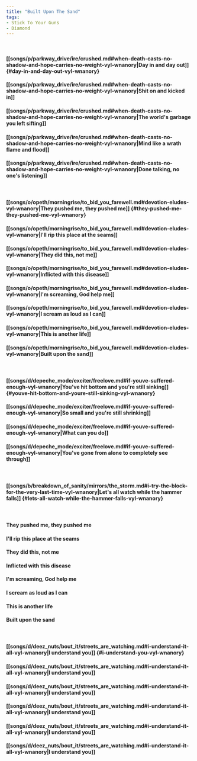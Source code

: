 ```yaml
---
title: "Built Upon The Sand"
tags:
- Stick To Your Guns
- Diamond
---
```

&nbsp;
#### [[songs/p/parkway_drive/ire/crushed.md#when-death-casts-no-shadow-and-hope-carries-no-weight-vyl-wnanory|Day in and day out]] {#day-in-and-day-out-vyl-wnanory}
#### [[songs/p/parkway_drive/ire/crushed.md#when-death-casts-no-shadow-and-hope-carries-no-weight-vyl-wnanory|Shit on and kicked in]]
#### [[songs/p/parkway_drive/ire/crushed.md#when-death-casts-no-shadow-and-hope-carries-no-weight-vyl-wnanory|The world's garbage you left sifting]]
#### [[songs/p/parkway_drive/ire/crushed.md#when-death-casts-no-shadow-and-hope-carries-no-weight-vyl-wnanory|Mind like a wrath flame and flood]]
#### [[songs/p/parkway_drive/ire/crushed.md#when-death-casts-no-shadow-and-hope-carries-no-weight-vyl-wnanory|Done talking, no one's listening]]
&nbsp;
#### [[songs/o/opeth/morningrise/to_bid_you_farewell.md#devotion-eludes-vyl-wnanory|They pushed me, they pushed me]] {#they-pushed-me-they-pushed-me-vyl-wnanory}
#### [[songs/o/opeth/morningrise/to_bid_you_farewell.md#devotion-eludes-vyl-wnanory|I'll rip this place at the seams]]
#### [[songs/o/opeth/morningrise/to_bid_you_farewell.md#devotion-eludes-vyl-wnanory|They did this, not me]]
#### [[songs/o/opeth/morningrise/to_bid_you_farewell.md#devotion-eludes-vyl-wnanory|Inflicted with this disease]]
#### [[songs/o/opeth/morningrise/to_bid_you_farewell.md#devotion-eludes-vyl-wnanory|I'm screaming, God help me]]
#### [[songs/o/opeth/morningrise/to_bid_you_farewell.md#devotion-eludes-vyl-wnanory|I scream as loud as I can]]
#### [[songs/o/opeth/morningrise/to_bid_you_farewell.md#devotion-eludes-vyl-wnanory|This is another life]]
#### [[songs/o/opeth/morningrise/to_bid_you_farewell.md#devotion-eludes-vyl-wnanory|Built upon the sand]]
&nbsp;
#### [[songs/d/depeche_mode/exciter/freelove.md#if-youve-suffered-enough-vyl-wnanory|You've hit bottom and you're still sinking]] {#youve-hit-bottom-and-youre-still-sinking-vyl-wnanory}
#### [[songs/d/depeche_mode/exciter/freelove.md#if-youve-suffered-enough-vyl-wnanory|So small and you're still shrinking]]
#### [[songs/d/depeche_mode/exciter/freelove.md#if-youve-suffered-enough-vyl-wnanory|What can you do]]
#### [[songs/d/depeche_mode/exciter/freelove.md#if-youve-suffered-enough-vyl-wnanory|You've gone from alone to completely see through]]
&nbsp;
#### [[songs/b/breakdown_of_sanity/mirrors/the_storm.md#i-try-the-block-for-the-very-last-time-vyl-wnanory|Let's all watch while the hammer falls]] {#lets-all-watch-while-the-hammer-falls-vyl-wnanory}
&nbsp;
#### They pushed me, they pushed me
#### I'll rip this place at the seams
#### They did this, not me
#### Inflicted with this disease
#### I'm screaming, God help me
#### I scream as loud as I can
#### This is another life
#### Built upon the sand
&nbsp;
#### [[songs/d/deez_nuts/bout_it/streets_are_watching.md#i-understand-it-all-vyl-wnanory|I understand you]] {#i-understand-you-vyl-wnanory}
#### [[songs/d/deez_nuts/bout_it/streets_are_watching.md#i-understand-it-all-vyl-wnanory|I understand you]]
#### [[songs/d/deez_nuts/bout_it/streets_are_watching.md#i-understand-it-all-vyl-wnanory|I understand you]]
#### [[songs/d/deez_nuts/bout_it/streets_are_watching.md#i-understand-it-all-vyl-wnanory|I understand you]]
#### [[songs/d/deez_nuts/bout_it/streets_are_watching.md#i-understand-it-all-vyl-wnanory|I understand you]]
#### [[songs/d/deez_nuts/bout_it/streets_are_watching.md#i-understand-it-all-vyl-wnanory|I understand you]]
